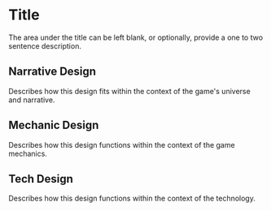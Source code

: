 Title
===

The area under the title can be left blank, or optionally, provide a one to two sentence description.

Narrative Design
---

Describes how this design fits within the context of the game's universe and narrative.

Mechanic Design
---

Describes how this design functions within the context of the game mechanics.

Tech Design
---

Describes how this design functions within the context of the technology.
